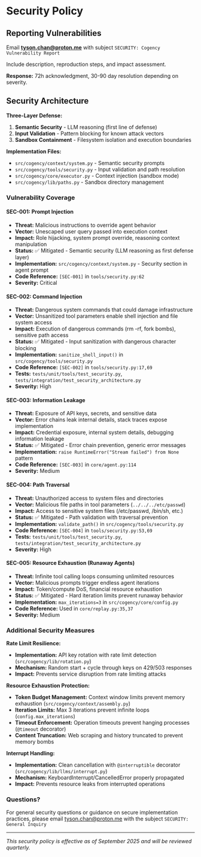 # Security Policy

## Reporting Vulnerabilities

Email **tyson.chan@proton.me** with subject `SECURITY: Cogency Vulnerability Report`

Include description, reproduction steps, and impact assessment.

**Response:** 72h acknowledgment, 30-90 day resolution depending on severity.

## Security Architecture

**Three-Layer Defense:**
1. **Semantic Security** - LLM reasoning (first line of defense)  
2. **Input Validation** - Pattern blocking for known attack vectors
3. **Sandbox Containment** - Filesystem isolation and execution boundaries

**Implementation Files:**
- `src/cogency/context/system.py` - Semantic security prompts
- `src/cogency/tools/security.py` - Input validation and path resolution  
- `src/cogency/core/executor.py` - Context injection (sandbox mode)
- `src/cogency/lib/paths.py` - Sandbox directory management

### Vulnerability Coverage

#### SEC-001: Prompt Injection  
- **Threat:** Malicious instructions to override agent behavior
- **Vector:** Unescaped user query passed into execution context
- **Impact:** Role hijacking, system prompt override, reasoning context manipulation
- **Status:** ✅ Mitigated - Semantic security (LLM reasoning as first defense layer)
- **Implementation:** `src/cogency/context/system.py` - Security section in agent prompt
- **Code Reference:** `[SEC-001]` in `tools/security.py:62`
- **Severity:** Critical

#### SEC-002: Command Injection
- **Threat:** Dangerous system commands that could damage infrastructure  
- **Vector:** Unsanitized tool parameters enable shell injection and file system access
- **Impact:** Execution of dangerous commands (rm -rf, fork bombs), sensitive path access
- **Status:** ✅ Mitigated - Input sanitization with dangerous character blocking
- **Implementation:** `sanitize_shell_input()` in `src/cogency/tools/security.py`
- **Code Reference:** `[SEC-002]` in `tools/security.py:17,69`
- **Tests:** `tests/unit/tools/test_security.py`, `tests/integration/test_security_architecture.py`
- **Severity:** High

#### SEC-003: Information Leakage
- **Threat:** Exposure of API keys, secrets, and sensitive data
- **Vector:** Error chains leak internal details, stack traces expose implementation
- **Impact:** Credential exposure, internal system details, debugging information leakage
- **Status:** ✅ Mitigated - Error chain prevention, generic error messages
- **Implementation:** `raise RuntimeError("Stream failed") from None` pattern
- **Code Reference:** `[SEC-003]` in `core/agent.py:114`
- **Severity:** Medium

#### SEC-004: Path Traversal
- **Threat:** Unauthorized access to system files and directories
- **Vector:** Malicious file paths in tool parameters (`../../../etc/passwd`)
- **Impact:** Access to sensitive system files (/etc/passwd, /bin/sh, etc.)
- **Status:** ✅ Mitigated - Path validation with traversal prevention
- **Implementation:** `validate_path()` in `src/cogency/tools/security.py`
- **Code Reference:** `[SEC-004]` in `tools/security.py:53,69`
- **Tests:** `tests/unit/tools/test_security.py`, `tests/integration/test_security_architecture.py`
- **Severity:** High

#### SEC-005: Resource Exhaustion (Runaway Agents)
- **Threat:** Infinite tool calling loops consuming unlimited resources
- **Vector:** Malicious prompts trigger endless agent iterations
- **Impact:** Token/compute DoS, financial resource exhaustion
- **Status:** ✅ Mitigated - Hard iteration limits prevent runaway behavior
- **Implementation:** `max_iterations=3` in `src/cogency/core/config.py`
- **Code Reference:** Used in `core/replay.py:35,37`
- **Severity:** Medium

### Additional Security Measures

**Rate Limit Resilience:**
- **Implementation:** API key rotation with rate limit detection (`src/cogency/lib/rotation.py`)
- **Mechanism:** Random start + cycle through keys on 429/503 responses
- **Impact:** Prevents service disruption from rate limiting attacks

**Resource Exhaustion Protection:**  
- **Token Budget Management:** Context window limits prevent memory exhaustion (`src/cogency/context/assembly.py`)
- **Iteration Limits:** Max 3 iterations prevent infinite loops (`config.max_iterations`)
- **Timeout Enforcement:** Operation timeouts prevent hanging processes (`@timeout` decorator)
- **Content Truncation:** Web scraping and history truncated to prevent memory bombs

**Interrupt Handling:**
- **Implementation:** Clean cancellation with `@interruptible` decorator (`src/cogency/lib/llms/interrupt.py`) 
- **Mechanism:** KeyboardInterrupt/CancelledError properly propagated
- **Impact:** Prevents resource leaks from interrupted operations

### Questions?

For general security questions or guidance on secure implementation practices, please email tyson.chan@proton.me with the subject `SECURITY: General Inquiry`

---

*This security policy is effective as of September 2025 and will be reviewed quarterly.*